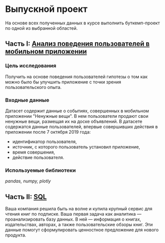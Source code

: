 # Выпускной проект

На основе всех полученных данных в курсе выполнить буткемп-проект по одной из выбранной областей.

## Часть I: [Анализ поведения пользователей в мобильном приложении](https://github.com/IgorRatnikov/portfolio/blob/master/13_graduation_project/13_graduation_project_python.ipynb)

### Цель исследования

Получить на основе поведения пользователей гипотезы о том как можно было бы улучшить приложение с точки зрения пользовательского опыта.

### Входные данные

Датасет содержит данные о событиях, совершенных в мобильном приложении "Ненужные вещи". В нем пользователи продают свои ненужные вещи, размещая их на доске объявлений. В датасете содержатся данные пользователей, впервые совершивших действия в приложении после 7 октября 2019 года:   

- идентификатор пользователя,   
- источник, с которого пользователь установил приложение,   
- время совершения,   
- действие пользователя. 

### Используемые библиотеки

*pandas, numpy, plotly*


## Часть II: [SQL](https://github.com/IgorRatnikov/portfolio/blob/master/13_graduation_project/13_graduation_project_python_sql.ipynb)

Ваша компания решила быть на волне и купила крупный сервис для чтения книг по подписке. Ваша первая задача как аналитика — проанализировать базу данных. В ней — информация о книгах, издательствах, авторах, а также пользовательские обзоры книг. Эти данные помогут сформулировать ценностное предложение для нового продукта.